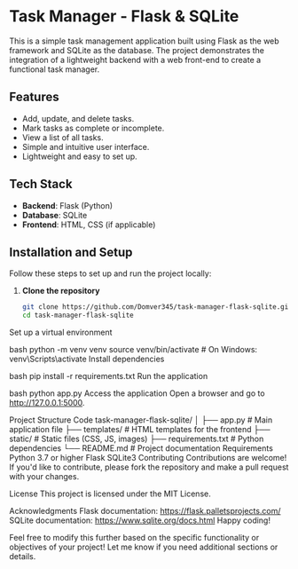 # Task Manager - Flask & SQLite

This is a simple task management application built using Flask as the web framework and SQLite as the database. The project demonstrates the integration of a lightweight backend with a web front-end to create a functional task manager.

## Features

- Add, update, and delete tasks.
- Mark tasks as complete or incomplete.
- View a list of all tasks.
- Simple and intuitive user interface.
- Lightweight and easy to set up.

## Tech Stack

- **Backend**: Flask (Python)
- **Database**: SQLite
- **Frontend**: HTML, CSS (if applicable)

## Installation and Setup

Follow these steps to set up and run the project locally:

1. **Clone the repository**
   ```bash
   git clone https://github.com/Domver345/task-manager-flask-sqlite.git
   cd task-manager-flask-sqlite
Set up a virtual environment

bash
python -m venv venv
source venv/bin/activate   # On Windows: venv\Scripts\activate
Install dependencies

bash
pip install -r requirements.txt
Run the application

bash
python app.py
Access the application Open a browser and go to http://127.0.0.1:5000.

Project Structure
Code
task-manager-flask-sqlite/
│
├── app.py               # Main application file
├── templates/           # HTML templates for the frontend
├── static/              # Static files (CSS, JS, images)
├── requirements.txt     # Python dependencies
└── README.md            # Project documentation
Requirements
Python 3.7 or higher
Flask
SQLite3
Contributing
Contributions are welcome! If you'd like to contribute, please fork the repository and make a pull request with your changes.

License
This project is licensed under the MIT License.

Acknowledgments
Flask documentation: https://flask.palletsprojects.com/
SQLite documentation: https://www.sqlite.org/docs.html
Happy coding!


Feel free to modify this further based on the specific functionality or objectives of your project! Let me know if you need additional sections or details.
